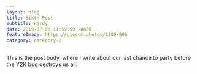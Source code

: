 ```yaml
---
layout: blog
title: Sixth Post
subtitle: Hardy
date: 2019-07-06 11:59:59 -0800
featureImage: https://picsum.photos/1800/906
category: category-2
---
```

This is the post body, where I write about our last chance to party before the Y2K bug destroys us all.
